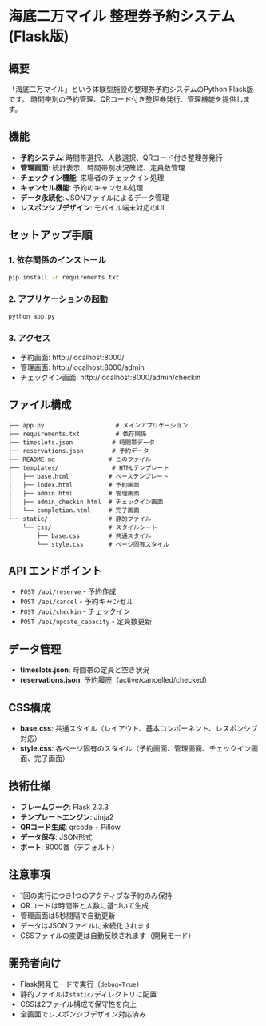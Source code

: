 # 海底二万マイル 整理券予約システム (Flask版)

## 概要
「海底二万マイル」という体験型施設の整理券予約システムのPython Flask版です。
時間帯別の予約管理、QRコード付き整理券発行、管理機能を提供します。

## 機能
- **予約システム**: 時間帯選択、人数選択、QRコード付き整理券発行
- **管理画面**: 統計表示、時間帯別状況確認、定員数管理
- **チェックイン機能**: 来場者のチェックイン処理
- **キャンセル機能**: 予約のキャンセル処理
- **データ永続化**: JSONファイルによるデータ管理
- **レスポンシブデザイン**: モバイル端末対応のUI

## セットアップ手順

### 1. 依存関係のインストール
```bash
pip install -r requirements.txt
```

### 2. アプリケーションの起動
```bash
python app.py
```

### 3. アクセス
- 予約画面: http://localhost:8000/
- 管理画面: http://localhost:8000/admin
- チェックイン画面: http://localhost:8000/admin/checkin

## ファイル構成
```
├── app.py                    # メインアプリケーション
├── requirements.txt          # 依存関係
├── timeslots.json           # 時間帯データ
├── reservations.json        # 予約データ
├── README.md               # このファイル
├── templates/               # HTMLテンプレート
│   ├── base.html           # ベーステンプレート
│   ├── index.html          # 予約画面
│   ├── admin.html          # 管理画面
│   ├── admin_checkin.html  # チェックイン画面
│   └── completion.html     # 完了画面
└── static/                 # 静的ファイル
    └── css/                # スタイルシート
        ├── base.css        # 共通スタイル
        └── style.css       # ページ固有スタイル
```

## API エンドポイント
- `POST /api/reserve` - 予約作成
- `POST /api/cancel` - 予約キャンセル
- `POST /api/checkin` - チェックイン
- `POST /api/update_capacity` - 定員数更新

## データ管理
- **timeslots.json**: 時間帯の定員と空き状況
- **reservations.json**: 予約履歴（active/cancelled/checked）

## CSS構成
- **base.css**: 共通スタイル（レイアウト、基本コンポーネント、レスポンシブ対応）
- **style.css**: 各ページ固有のスタイル（予約画面、管理画面、チェックイン画面、完了画面）

## 技術仕様
- **フレームワーク**: Flask 2.3.3
- **テンプレートエンジン**: Jinja2
- **QRコード生成**: qrcode + Pillow
- **データ保存**: JSON形式
- **ポート**: 8000番（デフォルト）

## 注意事項
- 1回の実行につき1つのアクティブな予約のみ保持
- QRコードは時間帯と人数に基づいて生成
- 管理画面は5秒間隔で自動更新
- データはJSONファイルに永続化されます
- CSSファイルの変更は自動反映されます（開発モード）

## 開発者向け
- Flask開発モードで実行（`debug=True`）
- 静的ファイルは`static/`ディレクトリに配置
- CSSは2ファイル構成で保守性を向上
- 全画面でレスポンシブデザイン対応済み 